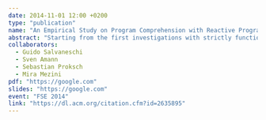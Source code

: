 ```yaml
---
date: 2014-11-01 12:00 +0200
type: "publication"
name: "An Empirical Study on Program Comprehension with Reactive Programming"
abstract: "Starting from the first investigations with strictly functional languages, reactive programming has been proposed as THE programming paradigm for reactive applications. The advantages of designs based on this style over designs based on the Observer design pattern have been studied for a long time. Over the years, researchers have enriched reactive languages with more powerful abstractions, embedded these abstractions into mainstream languages – including object-oriented languages – and applied reactive programming to several domains, like GUIs, animations, Web applications, robotics, and sensor networks. However, an important assumption behind this line of research – that, beside other advantages, reactive programming makes a wide class of otherwise cumbersome applications more comprehensible – has never been evaluated. In this paper, we present the design and the results of the first empirical study that evaluates the effect of reactive programming on comprehensibility compared to the traditional object-oriented style with the Observer design pattern. Results confirm the conjecture that comprehensibility is enhanced by reactive programming. In the experiment, the reactive programming group significantly outperforms the other group."
collaborators:
  - Guido Salvaneschi
  - Sven Amann
  - Sebastian Proksch
  - Mira Mezini
pdf: "https://google.com"
slides: "https://google.com"
event: "FSE 2014"
link: "https://dl.acm.org/citation.cfm?id=2635895"
---
```

